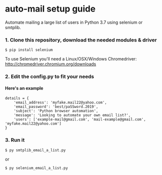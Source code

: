 # auto-mail setup guide
Automate mailing a large list of users in Python 3.7 using selenium or smtplib.

### 1. Clone this repository, download the needed modules & driver
```
$ pip install selenium
```
To use Selenium you'll need a Linux/OSX/Windows Chromedriver: http://chromedriver.chromium.org/downloads

### 2. Edit the config.py to fit your needs

#### Here's an example

```
details = {
	'email_address': 'myfake.mail22@yahoo.com',
	'email_password': 'best/paSSword.2019',
	'subject': 'Python browser automation',
	'message': 'Looking to automate your own email list?',
	'users': ['example-mail@gmail.com', 'mail-example@gmail.com', 'myfake.mail22@yahoo.com']
}

```

### 3. Run it
```
$ py smtplib_email_a_list.py
```
or
```
$ py selenium_email_a_list.py
```
